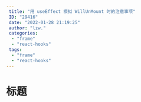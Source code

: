 ```yaml
---
 title: "用 useEffect 模拟 WillUnMount 时的注意事项"
 ID: "29416"
 date: "2022-01-28 21:19:25"
 author: "lzw."
 categories: 
  - "frame"
  - "react-hooks"
 tags: 
  - "frame"
  - "react-hooks"
---
```


# 标题

